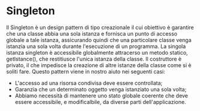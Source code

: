 # Singleton
Il Singleton è un design pattern di tipo creazionale il cui obiettivo è garantire che una classe abbia una sola istanza e fornisca un punto di accesso globale a tale istanza, assicurando quindi che una particolare classe venga istanzia una sola volta durante l'esecuzione di un programma.
La singola istanza singleton è accessibile globalmente attracerso un metodo statico, getIstance(), che restitiusce l'unica istanza della classe.
Il costruttore è privato, il che impedisce la creazione di altre istanze della classe come si è soliti fare.
Questo pattern viene in nostro aiuto nei seguenti casi:
- L'accesso ad una risorsa condivisa deve essere controllata;
- Garanzia che un determinato oggetto venga istanziato una sola volta;
- Abbiamo necessità di mantenere uno stato globale coerente che deve essere accessibile, e modificalbile, da diverse parti dell'applicazione.

